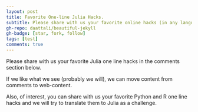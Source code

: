 ```yaml
---
layout: post
title: Favorite One-line Julia Hacks.
subtitle: Please share with us your favorite online hacks (in any language).
gh-repo: daattali/beautiful-jekyll
gh-badge: [star, fork, follow]
tags: [test]
comments: true
---
```

Please share with us your favorite Julia one line hacks in the comments section below.

If we like what we see (probably we will), we can move content from comments to web-content.

Also, of interest, you can share with us your favorite Python and R one line hacks and we will try to translate them to Julia as a challenge.

